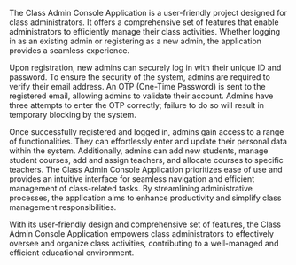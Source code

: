 The Class Admin Console Application is a user-friendly project designed for class administrators. It offers a comprehensive set of features that enable administrators to efficiently manage their class activities. Whether logging in as an existing admin or registering as a new admin, the application provides a seamless experience.

Upon registration, new admins can securely log in with their unique ID and password. To ensure the security of the system, admins are required to verify their email address. An OTP (One-Time Password) is sent to the registered email, allowing admins to validate their account. Admins have three attempts to enter the OTP correctly; failure to do so will result in temporary blocking by the system.

Once successfully registered and logged in, admins gain access to a range of functionalities. They can effortlessly enter and update their personal data within the system. Additionally, admins can add new students, manage student courses, add and assign teachers, and allocate courses to specific teachers.
The Class Admin Console Application prioritizes ease of use and provides an intuitive interface for seamless navigation and efficient management of class-related tasks. By streamlining administrative processes, the application aims to enhance productivity and simplify class management responsibilities.

With its user-friendly design and comprehensive set of features, the Class Admin Console Application empowers class administrators to effectively oversee and organize class activities, contributing to a well-managed and efficient educational environment.
